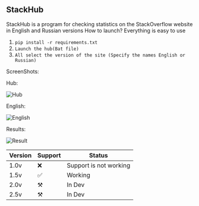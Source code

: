 ﻿## StackHub
StackHub is a program for checking statistics on the StackOverflow website in English and Russian versions
How to launch?
Everything is easy to use 
1. `pip install -r requirements.txt`
2. `Launch the hub(Bat file)` 
3. `All select the version of the site (Specify the names English or Russian)`

ScreenShots:

Hub: 

![Hub](https://i.ibb.co/fk5x6M9/cmd-q-Ff-YWWb-GK6.png)

English: 

![English](https://i.ibb.co/fnk6F3Z/cmd-P5-P72nh-NFn.png)

Results:

![Result](https://i.ibb.co/72dWX2S/firefox-kcuog2n2d0.png)
 
| Version 	| Support 	| Status                 	|
|---------	|---------	|------------------------	|
| 1.0v    	|   ❌     	| Support is not working 	|
| 1.5v    	|   ✅     	| Working                	|
| 2.0v    	|   ⚒️     	| In Dev                 	|
| 2.5v    	|   ⚒️     	| In Dev                 	|
